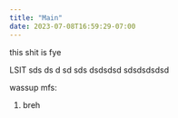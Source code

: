 ```yaml
---
title: "Main"
date: 2023-07-08T16:59:29-07:00
---
```


this shit is fye

LSIT
sds
ds
d
sd
sds
dsdsdsd
sdsdsdsdsd


wassup mfs:
1. breh
